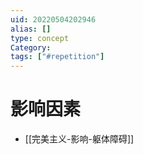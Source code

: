 ```yaml
---
uid: 20220504202946
alias: []
type: concept
Category: 
tags: ["#repetition"]
---
```



# 影响因素

- [[完美主义-影响-躯体障碍]]
